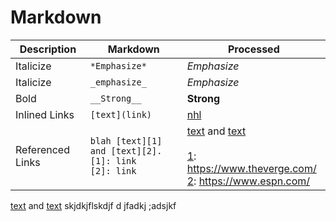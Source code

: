 # Markdown

| Description      | Markdown                                                          | Processed                                                                                         |
|------------------|-------------------------------------------------------------------|---------------------------------------------------------------------------------------------------|
| Italicize        | `*Emphasize*`                                                     | *Emphasize*                                                                                       |
| Italicize        | `_emphasize_`                                                     | _Emphasize_                                                                                       || Bold             | `**Strong**`                                                      | **Strong**                                                                                        |
| Bold             | `__Strong__`                                                      | __Strong__                                                                                        |
| Inlined Links    | `[text](link)`                                                    | [nhl](https://www.nhl.com/)                                                                       |
| Referenced Links | `blah [text][1] and [text][2].` <br> `[1]: link` <br> `[2]: link` | [text][1] and [text][2] <br> <br> [1]: https://www.theverge.com/ <br> [2]: https://www.espn.com/  |


 [text][1] and [text][2] skjdkjflskdjf d jfadkj ;adsjkf  

 [1]: https://www.theverge.com/  
 [2]: https://www.espn.com/ 